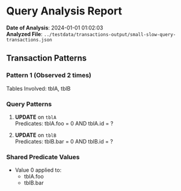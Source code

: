 # Query Analysis Report

**Date of Analysis**: 2024-01-01 01:02:03  
**Analyzed File**: `../testdata/transactions-output/small-slow-query-transactions.json`

## Transaction Patterns

### Pattern 1 (Observed 2 times)


Tables Involved: tblA, tblB
### Query Patterns
1. **UPDATE** on `tblA`  
   Predicates: tblA.foo = 0 AND tblA.id = ?

2. **UPDATE** on `tblB`  
   Predicates: tblB.bar = 0 AND tblB.id = ?

### Shared Predicate Values
* Value 0 applied to:
  - tblA.foo
  - tblB.bar
